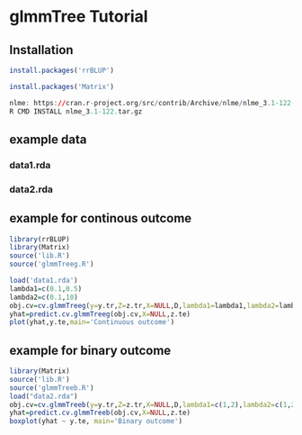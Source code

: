 # glmmTree Tutorial

## Installation
```R
install.packages('rrBLUP')
```
```R
install.packages('Matrix')
```
```R
nlme: https://cran.r-project.org/src/contrib/Archive/nlme/nlme_3.1-122.tar.gz
R CMD INSTALL nlme_3.1-122.tar.gz
```

## example data
### data1.rda


### data2.rda


## example for continous outcome
```R
library(rrBLUP)
library(Matrix)
source('lib.R')
source('glmmTreeg.R')

load('data1.rda')
lambda1=c(0.1,0.5)
lambda2=c(0.1,10)
obj.cv=cv.glmmTreeg(y=y.tr,Z=z.tr,X=NULL,D,lambda1=lambda1,lambda2=lambda2)
yhat=predict.cv.glmmTreeg(obj.cv,X=NULL,z.te)
plot(yhat,y.te,main='Continuous outcome')
```

## example for binary outcome
```R
library(Matrix)
source('lib.R')
source('glmmTreeb.R')
load("data2.rda")
obj.cv=cv.glmmTreeb(y=y.tr,Z=z.tr,X=NULL,D,lambda1=c(1,2),lambda2=c(1,2))
yhat=predict.cv.glmmTreeb(obj.cv,X=NULL,z.te)
boxplot(yhat ~ y.te, main='Binary outcome')
```



